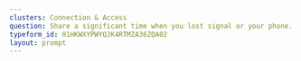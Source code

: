```yaml
---
clusters: Connection & Access
question: Share a significant time when you lost signal or your phone.
typeform_id: 01HKWXYPWYQJK4RTMZA36ZQA02
layout: prompt
---
```

